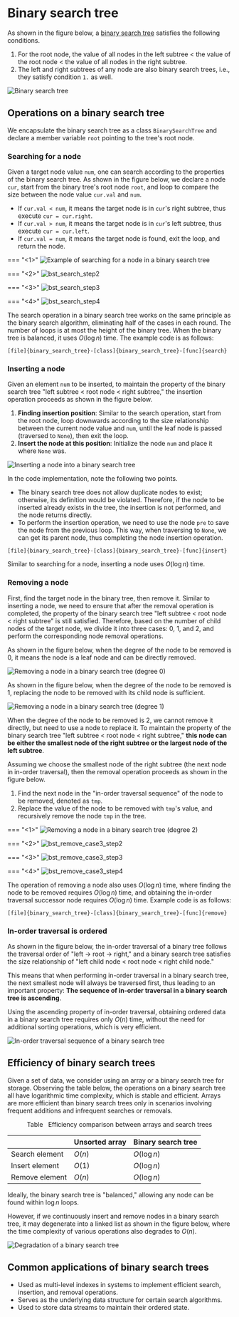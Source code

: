 # Binary search tree

As shown in the figure below, a <u>binary search tree</u> satisfies the following conditions.

1. For the root node, the value of all nodes in the left subtree $<$ the value of the root node $<$ the value of all nodes in the right subtree.
2. The left and right subtrees of any node are also binary search trees, i.e., they satisfy condition `1.` as well.

![Binary search tree](binary_search_tree.assets/binary_search_tree.png)

## Operations on a binary search tree

We encapsulate the binary search tree as a class `BinarySearchTree` and declare a member variable `root` pointing to the tree's root node.

### Searching for a node

Given a target node value `num`, one can search according to the properties of the binary search tree. As shown in the figure below, we declare a node `cur`, start from the binary tree's root node `root`, and loop to compare the size between the node value `cur.val` and `num`.

- If `cur.val < num`, it means the target node is in `cur`'s right subtree, thus execute `cur = cur.right`.
- If `cur.val > num`, it means the target node is in `cur`'s left subtree, thus execute `cur = cur.left`.
- If `cur.val = num`, it means the target node is found, exit the loop, and return the node.

=== "<1>"
    ![Example of searching for a node in a binary search tree](binary_search_tree.assets/bst_search_step1.png)

=== "<2>"
    ![bst_search_step2](binary_search_tree.assets/bst_search_step2.png)

=== "<3>"
    ![bst_search_step3](binary_search_tree.assets/bst_search_step3.png)

=== "<4>"
    ![bst_search_step4](binary_search_tree.assets/bst_search_step4.png)

The search operation in a binary search tree works on the same principle as the binary search algorithm, eliminating half of the cases in each round. The number of loops is at most the height of the binary tree. When the binary tree is balanced, it uses $O(\log n)$ time. The example code is as follows:

```src
[file]{binary_search_tree}-[class]{binary_search_tree}-[func]{search}
```

### Inserting a node

Given an element `num` to be inserted, to maintain the property of the binary search tree "left subtree < root node < right subtree," the insertion operation proceeds as shown in the figure below.

1. **Finding insertion position**: Similar to the search operation, start from the root node, loop downwards according to the size relationship between the current node value and `num`, until the leaf node is passed (traversed to `None`), then exit the loop.
2. **Insert the node at this position**: Initialize the node `num` and place it where `None` was.

![Inserting a node into a binary search tree](binary_search_tree.assets/bst_insert.png)

In the code implementation, note the following two points.

- The binary search tree does not allow duplicate nodes to exist; otherwise, its definition would be violated. Therefore, if the node to be inserted already exists in the tree, the insertion is not performed, and the node returns directly.
- To perform the insertion operation, we need to use the node `pre` to save the node from the previous loop. This way, when traversing to `None`, we can get its parent node, thus completing the node insertion operation.

```src
[file]{binary_search_tree}-[class]{binary_search_tree}-[func]{insert}
```

Similar to searching for a node, inserting a node uses $O(\log n)$ time.

### Removing a node

First, find the target node in the binary tree, then remove it. Similar to inserting a node, we need to ensure that after the removal operation is completed, the property of the binary search tree "left subtree < root node < right subtree" is still satisfied. Therefore, based on the number of child nodes of the target node, we divide it into three cases: 0, 1, and 2, and perform the corresponding node removal operations.

As shown in the figure below, when the degree of the node to be removed is $0$, it means the node is a leaf node and can be directly removed.

![Removing a node in a binary search tree (degree 0)](binary_search_tree.assets/bst_remove_case1.png)

As shown in the figure below, when the degree of the node to be removed is $1$, replacing the node to be removed with its child node is sufficient.

![Removing a node in a binary search tree (degree 1)](binary_search_tree.assets/bst_remove_case2.png)

When the degree of the node to be removed is $2$, we cannot remove it directly, but need to use a node to replace it. To maintain the property of the binary search tree "left subtree $<$ root node $<$ right subtree," **this node can be either the smallest node of the right subtree or the largest node of the left subtree**.

Assuming we choose the smallest node of the right subtree (the next node in in-order traversal), then the removal operation proceeds as shown in the figure below.

1. Find the next node in the "in-order traversal sequence" of the node to be removed, denoted as `tmp`.
2. Replace the value of the node to be removed with `tmp`'s value, and recursively remove the node `tmp` in the tree.

=== "<1>"
    ![Removing a node in a binary search tree (degree 2)](binary_search_tree.assets/bst_remove_case3_step1.png)

=== "<2>"
    ![bst_remove_case3_step2](binary_search_tree.assets/bst_remove_case3_step2.png)

=== "<3>"
    ![bst_remove_case3_step3](binary_search_tree.assets/bst_remove_case3_step3.png)

=== "<4>"
    ![bst_remove_case3_step4](binary_search_tree.assets/bst_remove_case3_step4.png)

The operation of removing a node also uses $O(\log n)$ time, where finding the node to be removed requires $O(\log n)$ time, and obtaining the in-order traversal successor node requires $O(\log n)$ time. Example code is as follows:

```src
[file]{binary_search_tree}-[class]{binary_search_tree}-[func]{remove}
```

### In-order traversal is ordered

As shown in the figure below, the in-order traversal of a binary tree follows the traversal order of "left $\rightarrow$ root $\rightarrow$ right," and a binary search tree satisfies the size relationship of "left child node $<$ root node $<$ right child node."

This means that when performing in-order traversal in a binary search tree, the next smallest node will always be traversed first, thus leading to an important property: **The sequence of in-order traversal in a binary search tree is ascending**.

Using the ascending property of in-order traversal, obtaining ordered data in a binary search tree requires only $O(n)$ time, without the need for additional sorting operations, which is very efficient.

![In-order traversal sequence of a binary search tree](binary_search_tree.assets/bst_inorder_traversal.png)

## Efficiency of binary search trees

Given a set of data, we consider using an array or a binary search tree for storage. Observing the table below, the operations on a binary search tree all have logarithmic time complexity, which is stable and efficient. Arrays are more efficient than binary search trees only in scenarios involving frequent additions and infrequent searches or removals.

<p align="center"> Table <id> &nbsp; Efficiency comparison between arrays and search trees </p>

|                | Unsorted array | Binary search tree |
| -------------- | -------------- | ------------------ |
| Search element | $O(n)$         | $O(\log n)$        |
| Insert element | $O(1)$         | $O(\log n)$        |
| Remove element | $O(n)$         | $O(\log n)$        |

Ideally, the binary search tree is "balanced," allowing any node can be found within $\log n$ loops.

However, if we continuously insert and remove nodes in a binary search tree, it may degenerate into a linked list as shown in the figure below, where the time complexity of various operations also degrades to $O(n)$.

![Degradation of a binary search tree](binary_search_tree.assets/bst_degradation.png)

## Common applications of binary search trees

- Used as multi-level indexes in systems to implement efficient search, insertion, and removal operations.
- Serves as the underlying data structure for certain search algorithms.
- Used to store data streams to maintain their ordered state.
